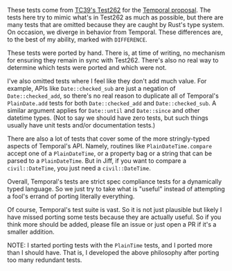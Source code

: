 These tests come from [TC39's Test262] for the [Temporal proposal]. The tests
here try to mimic what's in Test262 as much as possible, but there are many
tests that are omitted because they are caught by Rust's type system. On
occasion, we diverge in behavior from Temporal. These differences are, to the
best of my ability, marked with `DIFFERENCE`.

These tests were ported by hand. There is, at time of writing, no mechanism
for ensuring they remain in sync with Test262. There's also no real way to
determine which tests were ported and which were not.

I've also omitted tests where I feel like they don't add much value.
For example, APIs like `Date::checked_sub` are just a negation of
`Date::checked_add`, so there's no real reason to duplicate all of Temporal's
`PlainDate.add` tests for both `Date::checked_add` and `Date::checked_sub`. A
similar argument applies for `Date::until` and `Date::since` and other datetime
types. (Not to say we should have zero tests, but such things usually have
unit tests and/or documentation tests.)

There are also a lot of tests that cover some of the more stringly-typed
aspects of Temporal's API. Namely, routines like `PlainDateTime.compare` accept
one of a `PlainDateTime`, or a property bag or a string that can be parsed to
a `PlainDateTime`. But in Jiff, if you want to compare a `civil::DateTime`,
you just need a `civil::DateTime`.

Overall, Temporal's tests are strict spec compliance tests for a dynamically
typed language. So we just try to take what is "useful" instead of attempting
a fool's errand of porting literally everything.

Of course, Temporal's test suite is vast. So it is not just plausible but
likely I have missed porting some tests because they are actually useful. So
if you think more should be added, please file an issue or just open a PR if
it's a smaller addition.

NOTE: I started porting tests with the `PlainTime` tests, and I ported more
than I should have. That is, I developed the above philosophy after porting too
many redundant tests.

[TC39's Test262]: https://github.com/tc39/test262/tree/9e03c403e73341658d8d485a673798ae61f6f94a/test/built-ins/Temporal
[Temporal proposal]: https://github.com/tc39/proposal-temporal
